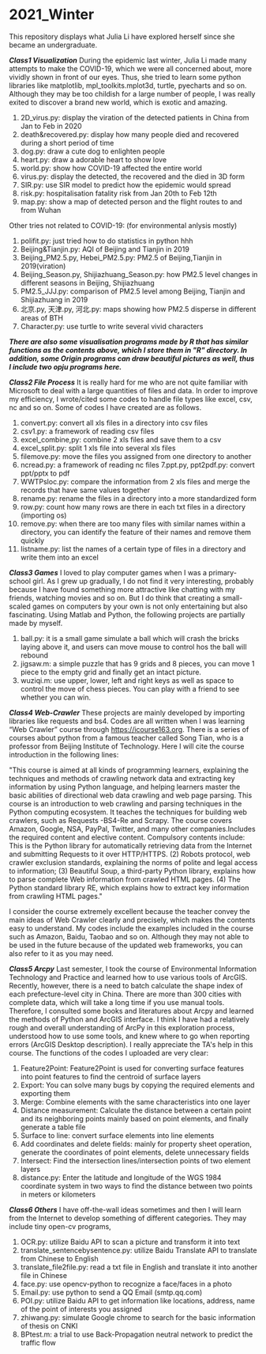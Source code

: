 # 2021_Winter
This repository displays what Julia Li have explored herself since she became an undergraduate.

***Class1 Visualization***
During the epidemic last winter, Julia Li made many attempts to make the COVID-19, which we were all concerned about, more vividly shown in front of our eyes.
Thus, she tried to learn some python libraries like matplotlib, mpl_toolkits.mplot3d, turtle, pyecharts and so on. Although they may be too childish for a large number of people, I was really exited to discover a brand new world, which is exotic and amazing.
1. 2D_virus.py: display the viration of the detected patients in China from Jan to Feb in 2020
2. death&recovered.py: display how many people died and recovered during a short period of time
3. dog.py: draw a cute dog to enlighten people
4. heart.py: draw a adorable heart to show love
5. world.py: show how COVID-19 affected the entire world
6. virus.py: display the detected, the recovered and the died in 3D form
7. SIR.py: use SIR model to predict how the epidemic would spread
8. risk.py: hospitalisation fatality risk from Jan 20th to Feb 12th
9. map.py: show a map of detected person and the flight routes to and from Wuhan

Other tries not related to COVID-19: (for environmental anlysis mostly)
1. polifit.py: just tried how to do statistics in python hhh
2. Beijing&Tianjin.py: AQI of Beijing and Tianjin in 2019
3. Beijing_PM2.5.py, Hebei_PM2.5.py: PM2.5 of Beijing,Tianjin in 2019(viration)
4. Beijing_Season.py, Shijiazhuang_Season.py: how PM2.5 level changes in different seasons in Beijing, Shijiazhuang
5. PM2.5_JJJ.py: comparison of PM2.5 level among Beijing, Tianjin and Shijiazhuang in 2019
6. 北京.py, 天津.py, 河北.py: maps showing how PM2.5 disperse in different areas of BTH
7. Character.py: use turtle to write several vivid characters

***There are also some visualisation programs made by R that has similar functions as the contents above, which I store them in "R" directory. In addition, some Origin programs can draw beautiful pictures as well, thus I include two opju programs here.***

***Class2 File Process***
It is really hard for me who are not quite familiar with Microsoft to deal with a large quantities of files and data. In order to improve my efficiency, I wrote/cited some codes to handle file types like excel, csv, nc and so on. Some of codes I have created are as follows.
1. convert.py: convert all xls files in a directory into csv files
2. csv1.py: a framework of reading csv files
3. excel_combine,py: combine 2 xls files and save them to a csv
4. excel_split.py: split 1 xls file into several xls files
5. filemove.py: move the files you assigned from one directory to another
6. ncread.py: a framework of reading nc files
7.ppt.py, ppt2pdf.py: convert ppt/pptx to pdf
8. WWTPsloc.py: compare the information from 2 xls files and merge the records that have same values together
9. rename.py: rename the files in a directory into a more standardized form
10. row.py: count how many rows are there in each txt files in a directory (importing os)
11. remove.py: when there are too many files with similar names within a directory, you can identify the feature of their names and remove them quickly
12. listname.py: list the names of a certain type of files in a directory and write them into an excel

***Class3 Games***
I loved to play computer games when I was a primary-school girl. As I grew up gradually, I do not find it very interesting, probably because I have found something more attractive like chatting with my friends, watching movies and so on. But I do think that creating a small-scaled games on computers by your own is not only entertaining but also fascinating. Using Matlab and Python, the following projects are partially made by myself.
1. ball.py: it is a small game simulate a ball which will crash the bricks laying above it, and users can move mouse to control hos the ball will rebound
2. jigsaw.m: a simple puzzle that has 9 grids and 8 pieces, you can move 1 piece to the empty grid and finally get an intact picture.
3. wuziqi.m: use upper, lower, left and right keys as well as space to control the move of chess pieces. You can play with a friend to see whether you can win.

***Class4 Web-Crawler***
These projects are mainly developed by importing libraries like requests and bs4. Codes are all written when I was learning “Web Crawler” course through https://icourse163.org. There is a series of courses about python from a famous teacher called Song Tian, who is a professor from Beijing Institute of Technology. Here I will cite the course introduction in the following lines:

"This course is aimed at all kinds of programming learners, explaining the techniques and methods of crawling network data and extracting key information by using Python language, and helping learners master the basic abilities of directional web data crawling and web page parsing.
This course is an introduction to web crawling and parsing techniques in the Python computing ecosystem. It teaches the techniques for building web crawlers, such as Requests -BS4-Re and Scrapy. The course covers Amazon, Google, NSA, PayPal, Twitter, and many other companies.Includes the required content and elective content.
Compulsory contents include:
This is the Python library for automatically retrieving data from the Internet and submitting Requests to it over HTTP/HTTPS.
(2) Robots protocol, web crawler exclusion standards, explaining the norms of polite and legal access to information;
(3) Beautiful Soup, a third-party Python library, explains how to parse complete Web information from crawled HTML pages.
(4) The Python standard library RE, which explains how to extract key information from crawling HTML pages."

I consider the course extremely excellent because the teacher convey the main ideas of Web Crawler clearly and precisely, which makes the contents easy to understand. My codes include the examples included in the course such as Amazon, Baidu, Taobao and so on. Although they may not able to be used in the future because of the updated web frameworks, you can also refer to it as you may need.

***Class5 Arcpy***
Last semester, I took the course of Environmental Information Technology and Practice and learned how to use various tools of ArcGIS. Recently, however, there is a need to batch calculate the shape index of each prefecture-level city in China. There are more than 300 cities with complete data, which will take a long time if you use manual tools. Therefore, I consulted some books and literatures about Arcpy and learned the methods of Python and ArcGIS interface. I think I have had a relatively rough and overall understanding of ArcPy in this exploration process, understood how to use some tools, and knew where to go when reporting errors (ArcGIS Desktop description). I really appreciate the TA's help in this course. The functions of the codes I uploaded are very clear:
1. Feature2Point: Feature2Point is used for converting surface features into point features to find the centroid of surface layers
2. Export: You can solve many bugs by copying the required elements and exporting them
3. Merge: Combine elements with the same characteristics into one layer
4. Distance measurement: Calculate the distance between a certain point and its neighboring points mainly based on point elements, and finally generate a table file
5. Surface to line: convert surface elements into line elements
6. Add coordinates and delete fields: mainly for property sheet operation, generate the coordinates of point elements, delete unnecessary fields
7. Intersect: Find the intersection lines/intersection points of two element layers
8. distance.py: Enter the latitude and longitude of the WGS 1984 coordinate system in two ways to find the distance between two points in meters or kilometers

***Class6 Others***
I have off-the-wall ideas sometimes and then I will learn from the Internet to develop something of different categories. They may include tiny open-cv programs, 
1. OCR.py: utilize Baidu API to scan a picture and transform it into text
2. translate_sentencebysentence.py: utilize Baidu Translate API to translate from Chinese to English
3. translate_file2file.py: read a txt file in English and translate it into another file in Chinese
4. face.py: use opencv-python to recognize a face/faces in a photo
5. Email.py: use python to send a QQ Email (smtp.qq.com)
6. POI.py: utilize Baidu API to get information like locations, address, name of the point of interests you assigned
7. zhiwang.py: simulate Google chrome to search for the basic information of thesis on CNKI
8. BPtest.m: a trial to use Back-Propagation neutral network to predict the traffic flow
